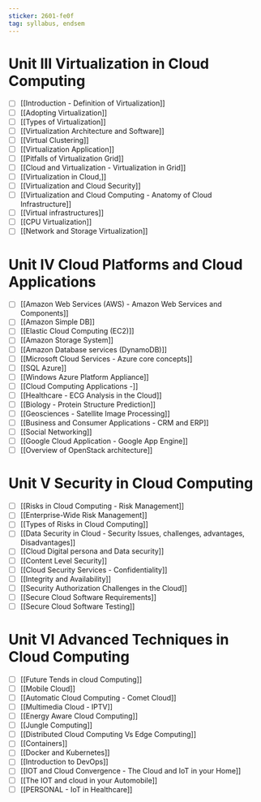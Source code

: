 ```yaml
---
sticker: 2601-fe0f
tag: syllabus, endsem
---
```

# Unit III Virtualization in Cloud Computing
- [ ] [[Introduction - Definition of Virtualization]]
- [ ] [[Adopting Virtualization]]
- [ ] [[Types of Virtualization]]
- [ ] [[Virtualization Architecture and Software]]
- [ ] [[Virtual Clustering]]
- [ ] [[Virtualization Application]]
- [ ] [[Pitfalls of Virtualization Grid]]
- [ ] [[Cloud and Virtualization - Virtualization in Grid]]
- [ ] [[Virtualization in Cloud,]]
- [ ] [[Virtualization and Cloud Security]]
- [ ] [[Virtualization and Cloud Computing - Anatomy of Cloud Infrastructure]]
- [ ] [[Virtual infrastructures]]
- [ ] [[CPU Virtualization]]
- [ ] [[Network and Storage Virtualization]]
  
# Unit IV Cloud Platforms and Cloud Applications
- [ ] [[Amazon Web Services (AWS) - Amazon Web Services and Components]]
- [ ] [[Amazon Simple DB]]
- [ ] [[Elastic Cloud Computing (EC2)]]
- [ ] [[Amazon Storage System]]
- [ ] [[Amazon Database services (DynamoDB)]]
- [ ] [[Microsoft Cloud Services - Azure core concepts]]
- [ ] [[SQL Azure]]
- [ ] [[Windows Azure Platform Appliance]]
- [ ] [[Cloud Computing Applications -]]
- [ ] [[Healthcare - ECG Analysis in the Cloud]]
- [ ] [[Biology - Protein Structure Prediction]]
- [ ] [[Geosciences - Satellite Image Processing]]
- [ ] [[Business and Consumer Applications - CRM and ERP]]
- [ ] [[Social Networking]]
- [ ] [[Google Cloud Application - Google App Engine]]
- [ ] [[Overview of OpenStack architecture]]
  
# Unit V Security in Cloud Computing
- [ ] [[Risks in Cloud Computing - Risk Management]]
- [ ] [[Enterprise-Wide Risk Management]]
- [ ] [[Types of Risks in Cloud Computing]]
- [ ] [[Data Security in Cloud - Security Issues, challenges, advantages, Disadvantages]]
- [ ] [[Cloud Digital persona and Data security]]
- [ ] [[Content Level Security]]
- [ ] [[Cloud Security Services - Confidentiality]]
- [ ] [[Integrity and Availability]]
- [ ] [[Security Authorization Challenges in the Cloud]]
- [ ] [[Secure Cloud Software Requirements]]
- [ ] [[Secure Cloud Software Testing]]
  
# Unit VI Advanced Techniques in Cloud Computing
- [ ] [[Future Tends in cloud Computing]]
- [ ] [[Mobile Cloud]]
- [ ] [[Automatic Cloud Computing - Comet Cloud]]
- [ ] [[Multimedia Cloud - IPTV]]
- [ ] [[Energy Aware Cloud Computing]]
- [ ] [[Jungle Computing]]
- [ ] [[Distributed Cloud Computing Vs Edge Computing]]
- [ ] [[Containers]]
- [ ] [[Docker and Kubernetes]]
- [ ] [[Introduction to DevOps]]
- [ ] [[IOT and Cloud Convergence - The Cloud and IoT in your Home]]
- [ ] [[The IOT and cloud in your Automobile]]
- [ ] [[PERSONAL - IoT in Healthcare]]
